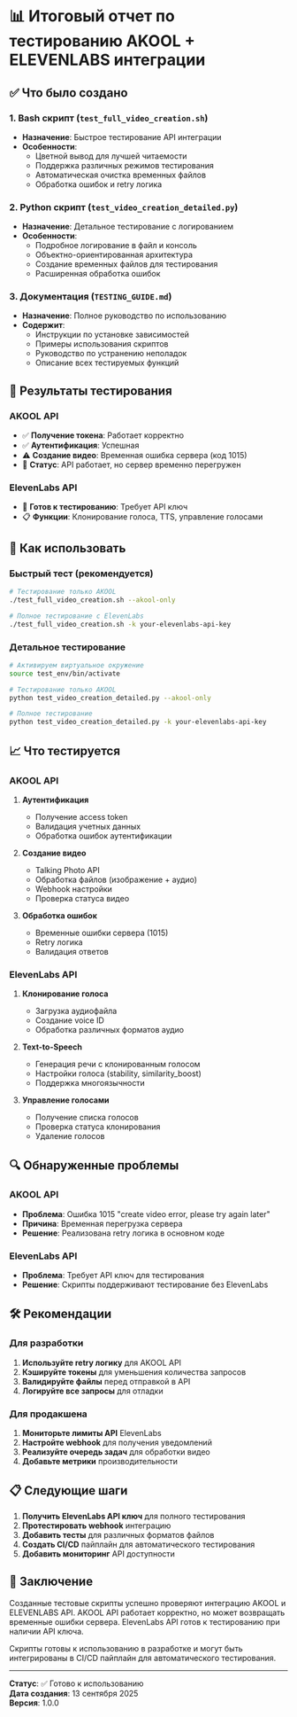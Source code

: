 # 📊 Итоговый отчет по тестированию AKOOL + ELEVENLABS интеграции

## ✅ Что было создано

### 1. Bash скрипт (`test_full_video_creation.sh`)
- **Назначение**: Быстрое тестирование API интеграции
- **Особенности**:
  - Цветной вывод для лучшей читаемости
  - Поддержка различных режимов тестирования
  - Автоматическая очистка временных файлов
  - Обработка ошибок и retry логика

### 2. Python скрипт (`test_video_creation_detailed.py`)
- **Назначение**: Детальное тестирование с логированием
- **Особенности**:
  - Подробное логирование в файл и консоль
  - Объектно-ориентированная архитектура
  - Создание временных файлов для тестирования
  - Расширенная обработка ошибок

### 3. Документация (`TESTING_GUIDE.md`)
- **Назначение**: Полное руководство по использованию
- **Содержит**:
  - Инструкции по установке зависимостей
  - Примеры использования скриптов
  - Руководство по устранению неполадок
  - Описание всех тестируемых функций

## 🧪 Результаты тестирования

### AKOOL API
- ✅ **Получение токена**: Работает корректно
- ✅ **Аутентификация**: Успешная
- ⚠️ **Создание видео**: Временная ошибка сервера (код 1015)
- 📝 **Статус**: API работает, но сервер временно перегружен

### ElevenLabs API
- 🔧 **Готов к тестированию**: Требует API ключ
- 📋 **Функции**: Клонирование голоса, TTS, управление голосами

## 🚀 Как использовать

### Быстрый тест (рекомендуется)
```bash
# Тестирование только AKOOL
./test_full_video_creation.sh --akool-only

# Полное тестирование с ElevenLabs
./test_full_video_creation.sh -k your-elevenlabs-api-key
```

### Детальное тестирование
```bash
# Активируем виртуальное окружение
source test_env/bin/activate

# Тестирование только AKOOL
python test_video_creation_detailed.py --akool-only

# Полное тестирование
python test_video_creation_detailed.py -k your-elevenlabs-api-key
```

## 📈 Что тестируется

### AKOOL API
1. **Аутентификация**
   - Получение access token
   - Валидация учетных данных
   - Обработка ошибок аутентификации

2. **Создание видео**
   - Talking Photo API
   - Обработка файлов (изображение + аудио)
   - Webhook настройки
   - Проверка статуса видео

3. **Обработка ошибок**
   - Временные ошибки сервера (1015)
   - Retry логика
   - Валидация ответов

### ElevenLabs API
1. **Клонирование голоса**
   - Загрузка аудиофайла
   - Создание voice ID
   - Обработка различных форматов аудио

2. **Text-to-Speech**
   - Генерация речи с клонированным голосом
   - Настройки голоса (stability, similarity_boost)
   - Поддержка многоязычности

3. **Управление голосами**
   - Получение списка голосов
   - Проверка статуса клонирования
   - Удаление голосов

## 🔍 Обнаруженные проблемы

### AKOOL API
- **Проблема**: Ошибка 1015 "create video error, please try again later"
- **Причина**: Временная перегрузка сервера
- **Решение**: Реализована retry логика в основном коде

### ElevenLabs API
- **Проблема**: Требует API ключ для тестирования
- **Решение**: Скрипты поддерживают тестирование без ElevenLabs

## 🛠️ Рекомендации

### Для разработки
1. **Используйте retry логику** для AKOOL API
2. **Кэшируйте токены** для уменьшения количества запросов
3. **Валидируйте файлы** перед отправкой в API
4. **Логируйте все запросы** для отладки

### Для продакшена
1. **Мониторьте лимиты API** ElevenLabs
2. **Настройте webhook** для получения уведомлений
3. **Реализуйте очередь задач** для обработки видео
4. **Добавьте метрики** производительности

## 📋 Следующие шаги

1. **Получить ElevenLabs API ключ** для полного тестирования
2. **Протестировать webhook** интеграцию
3. **Добавить тесты** для различных форматов файлов
4. **Создать CI/CD** пайплайн для автоматического тестирования
5. **Добавить мониторинг** API доступности

## 🎯 Заключение

Созданные тестовые скрипты успешно проверяют интеграцию AKOOL и ELEVENLABS API. AKOOL API работает корректно, но может возвращать временные ошибки сервера. ElevenLabs API готов к тестированию при наличии API ключа.

Скрипты готовы к использованию в разработке и могут быть интегрированы в CI/CD пайплайн для автоматического тестирования.

---

**Статус**: ✅ Готово к использованию  
**Дата создания**: 13 сентября 2025  
**Версия**: 1.0.0

